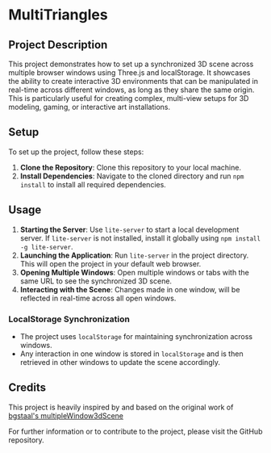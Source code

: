 # MultiTriangles

## Project Description

This project demonstrates how to set up a synchronized 3D scene across multiple browser windows using Three.js and localStorage. It showcases the ability to create interactive 3D environments that can be manipulated in real-time across different windows, as long as they share the same origin. This is particularly useful for creating complex, multi-view setups for 3D modeling, gaming, or interactive art installations.

## Setup

To set up the project, follow these steps:

1. **Clone the Repository**: Clone this repository to your local machine.
2. **Install Dependencies**: Navigate to the cloned directory and run `npm install` to install all required dependencies.

## Usage

1. **Starting the Server**: Use `lite-server` to start a local development server. If `lite-server` is not installed, install it globally using `npm install -g lite-server`.
2. **Launching the Application**: Run `lite-server` in the project directory. This will open the project in your default web browser.
3. **Opening Multiple Windows**: Open multiple windows or tabs with the same URL to see the synchronized 3D scene.
4. **Interacting with the Scene**: Changes made in one window, will be reflected in real-time across all open windows.

### LocalStorage Synchronization

- The project uses `localStorage` for maintaining synchronization across windows. 
- Any interaction in one window is stored in `localStorage` and is then retrieved in other windows to update the scene accordingly.

## Credits

This project is heavily inspired by and based on the original work of [bgstaal's multipleWindow3dScene](https://github.com/bgstaal/multipleWindow3dScene)

For further information or to contribute to the project, please visit the GitHub repository.
